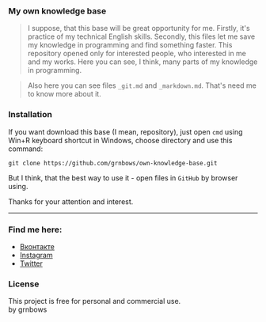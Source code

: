 ### My own knowledge base 

>I suppose, that this base will be great opportunity for me. Firstly, it's practice of my technical English skills. Secondly, this files let me save my knowledge in programming and find something faster. This repository opened only for interested people, who interested in me and my works. Here you can see, I think, many parts of my knowledge in programming. 

>Also here you can see files `_git.md` and `_markdown.md`. That's need me to know more about it.

### Installation 
If you want download this base (I mean, repository), just open `cmd` using Win+R keyboard shortcut in Windows, choose directory and use this command: 
``` 
git clone https://github.com/grnbows/own-knowledge-base.git 
``` 
But I think, that the best way to use it - open files in `GitHub` by browser using. 

Thanks for your attention and interest.

---

### Find me here:
* [Вконтакте](https://vk.com/grnbows) </br>
* [Instagram](https://www.instagram.com/grnbows) </br>
* [Twitter](https://twitter.com/grnbows) </br>

### License

This project is free for personal and commercial use. </br> by grnbows
